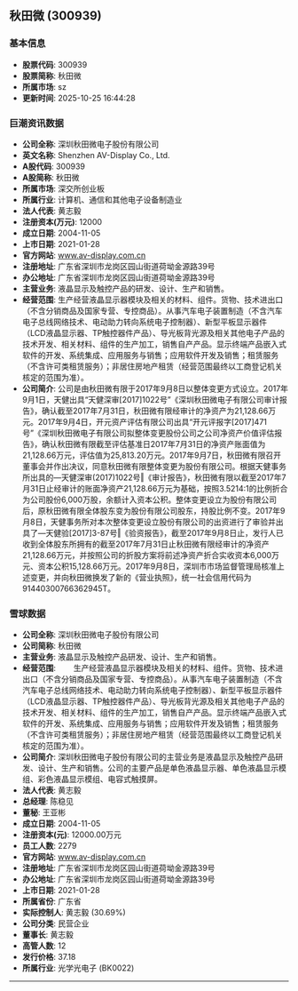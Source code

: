 ## 秋田微 (300939)

### 基本信息

- **股票代码**: 300939
- **股票简称**: 秋田微
- **所属市场**: sz
- **更新时间**: 2025-10-25 16:44:28

### 巨潮资讯数据

- **公司全称**: 深圳秋田微电子股份有限公司
- **英文名称**: Shenzhen AV-Display Co., Ltd.
- **A股代码**: 300939
- **A股简称**: 秋田微
- **所属市场**: 深交所创业板
- **所属行业**: 计算机、通信和其他电子设备制造业
- **法人代表**: 黄志毅
- **注册资本(万元)**: 12000
- **成立日期**: 2004-11-05
- **上市日期**: 2021-01-28
- **官方网站**: www.av-display.com.cn
- **注册地址**: 广东省深圳市龙岗区园山街道荷坳金源路39号
- **办公地址**: 广东省深圳市龙岗区园山街道荷坳金源路39号
- **主营业务**: 液晶显示及触控产品的研发、设计、生产和销售。
- **经营范围**: 生产经营液晶显示器模块及相关的材料、组件。货物、技术进出口（不含分销商品及国家专营、专控商品）。从事汽车电子装置制造（不含汽车电子总线网络技术、电动助力转向系统电子控制器）、新型平板显示器件（LCD液晶显示器、TP触控器件产品）、导光板背光源及相关其他电子产品的技术开发、相关材料、组件的生产加工，销售自产产品。显示终端产品嵌入式软件的开发、系统集成、应用服务与销售；应用软件开发及销售；租赁服务（不含许可类租赁服务）；非居住房地产租赁（经营范围最终以工商登记机关核定的范围为准）。
- **公司简介**: 公司是由秋田微有限于2017年9月8日以整体变更方式设立。2017年9月1日，天健出具“天健深审[2017]1022号”《深圳秋田微电子有限公司审计报告》，确认截至2017年7月31日，秋田微有限经审计的净资产为21,128.66万元。2017年9月4日，开元资产评估有限公司出具“开元评报字[2017]471号”《深圳秋田微电子有限公司拟整体变更股份公司之公司净资产价值评估报告》，确认秋田微有限截至评估基准日2017年7月31日的净资产账面值为21,128.66万元，评估值为25,813.20万元。2017年9月7日，秋田微有限召开董事会并作出决议，同意秋田微有限整体变更为股份有限公司。根据天健事务所出具的―天健深审(2017)1022号‖《审计报告》，秋田微有限以截至2017年7月31日止经审计的账面净资产21,128.66万元为基础，按照3.5214:1的比例折合为公司股份6,000万股，余额计入资本公积。整体变更设立为股份有限公司后，原秋田微有限全体股东变为股份有限公司股东，持股比例不变。2017年9月8日，天健事务所对本次整体变更设立股份有限公司的出资进行了审验并出具了―天健验[2017]3-87号‖《验资报告》，截至2017年9月8日止，发行人已收到全体股东所拥有的截至2017年7月31日止秋田微有限经审计的净资产21,128.66万元，并按照公司的折股方案将前述净资产折合实收资本6,000万元、资本公积15,128.66万元。2017年9月8日，深圳市市场监督管理局核准上述变更，并向秋田微换发了新的《营业执照》，统一社会信用代码为91440300766362945T。

### 雪球数据

- **公司全称**: 深圳秋田微电子股份有限公司
- **公司简称**: 秋田微
- **主营业务**: 液晶显示及触控产品研发、设计、生产和销售。
- **经营范围**: 　　生产经营液晶显示器模块及相关的材料、组件。货物、技术进出口（不含分销商品及国家专营、专控商品）。从事汽车电子装置制造（不含汽车电子总线网络技术、电动助力转向系统电子控制器）、新型平板显示器件（LCD液晶显示器、TP触控器件产品）、导光板背光源及相关其他电子产品的技术开发、相关材料、组件的生产加工，销售自产产品。显示终端产品嵌入式软件的开发、系统集成、应用服务与销售；应用软件开发及销售；租赁服务（不含许可类租赁服务）；非居住房地产租赁（经营范围最终以工商登记机关核定的范围为准）。
- **公司简介**: 深圳秋田微电子股份有限公司的主营业务是液晶显示及触控产品研发、设计、生产和销售。公司的主要产品是单色液晶显示器、单色液晶显示模组、彩色液晶显示模组、电容式触摸屏。
- **法人代表**: 黄志毅
- **总经理**: 陈稳见
- **董秘**: 王亚彬
- **成立日期**: 2004-11-05
- **注册资本(元)**: 12000.00万元
- **员工人数**: 2279
- **官方网站**: www.av-display.com.cn
- **注册地址**: 广东省深圳市龙岗区园山街道荷坳金源路39号
- **办公地址**: 广东省深圳市龙岗区园山街道荷坳金源路39号
- **上市日期**: 2021-01-28
- **所属省份**: 广东省
- **实际控制人**: 黄志毅 (30.69%)
- **公司分类**: 民营企业
- **董事长**: 黄志毅
- **高管人数**: 12
- **发行价格**: 37.18
- **所属行业**: 光学光电子 (BK0022)

---